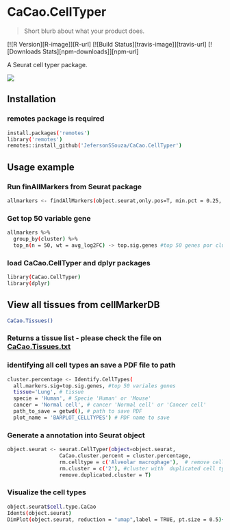 # CaCao.CellTyper

> Short blurb about what your product does.

[![R Version][R-image]][R-url]
[![Build Status][travis-image]][travis-url]
[![Downloads Stats][npm-downloads]][npm-url]

A Seurat cell typer package.

![](header.png)

## Installation

### remotes package is required

```sh
install.packages('remotes')
library('remotes')
remotes::install_github('JefersonSSouza/CaCao.CellTyper')
```


## Usage example
### Run finAllMarkers from Seurat package
```sh
allmarkers <- findAllMarkers(object.seurat,only.pos=T, min.pct = 0.25, logfc.threshold = 0.25)
```
### Get top 50 variable gene
```sh
allmarkers %>%
  group_by(cluster) %>%
  top_n(n = 50, wt = avg_log2FC) -> top.sig.genes #top 50 genes por cluster
```
### load CaCao.CellTyper and  dplyr packages
```sh
library(CaCao.CellTyper)
library(dplyr)
```
## View all tissues from cellMarkerDB
```sh
CaCao.Tissues()
```
### Returns a tissue list - please check the file on [CaCao.Tissues.txt](https://github.com/JefersonSSouza/CaCao.CellTyper/blob/master/CaCao.Tissues.txt)

### identifying all cell types an save a PDF file to path 
```sh
cluster.percentage <- Identify.CellTypes(
  all.markers.sig=top.sig.genes, #top 50 variales genes
  tissue='Lung', # tissue
  specie = 'Human', # Specie 'Human' or 'Mouse'
  cancer = 'Normal cell', # cancer 'Normal cell' or 'Cancer cell'
  path_to_save = getwd(), # path to save PDF
  plot_name = 'BARPLOT_CELLTYPES') # PDF name to save
```

### Generate a annotation into Seurat object
```sh
object.seurat <- seurat.CellTyper(object=object.seurat,
                 CaCao.cluster.percent = cluster.percentage,
                 rm.celltype = c('Alveolar macrophage'),  # remove cell types annotation attributed to the same percentage, in this case, will be removed 'Alveolar macrophage'.
                 rm.cluster = c('2'), #cluster with  duplicated cell types annotation attributed to the same percentage.
                 remove.duplicated.cluster = T)
```

### Visualize the cell types
```sh
object.seurat$cell.type.CaCao
Idents(object.seurat)
DimPlot(object.seurat, reduction = "umap",label = TRUE, pt.size = 0.5)+NoLegend()
```



